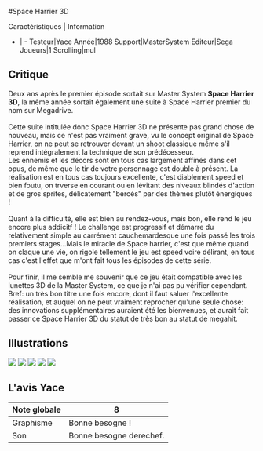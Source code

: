 #Space Harrier 3D

Caractéristiques | Information
- | -
Testeur|Yace
Année|1988
Support|MasterSystem
Editeur|Sega
Joueurs|1
Scrolling|mul

## Critique
Deux ans après le premier épisode sortait sur Master System <b>Space Harrier 3D</b>, la même année sortait également une suite à Space Harrier premier du nom sur Megadrive.<br/><br/>Cette suite intitulée donc Space Harrier 3D ne présente pas grand chose de nouveau, mais ce n'est pas vraiment grave, vu le concept original de Space Harrier, on ne peut se retrouver devant un shoot classique même s'il reprend intégralement la technique de son prédécesseur.<br/>Les ennemis et les décors sont en tous cas largement affinés dans cet opus, de même que le tir de votre personnage est double à présent. La réalisation est en tous cas toujours excellente, c'est diablement speed et bien foutu, on trverse en courant ou en lévitant des niveaux blindés d'action et de gros sprites, délicatement "bercés" par des thèmes plutôt énergiques !<br/><br/>Quant à la difficulté, elle est bien au rendez-vous, mais bon, elle rend le jeu encore plus addicitf ! Le challenge est progressif et démarre du relativement simple au carrément cauchemardesque  une fois passé les trois premiers stages...Mais le miracle de Space harrier, c'est que même quand on claque une vie, on rigole tellement le jeu est speed voire délirant, en tous cas c'est l'effet que m'ont fait tous les épisodes de cette série.<br/><br/>Pour finir, il me semble me souvenir que ce jeu était compatible avec les lunettes 3D de la Master System, ce que je n'ai pas pu vérifier cependant. Bref: un très bon titre une fois encore, dont il faut saluer l'excellente réalisation, et auquel on ne peut vraiment reprocher qu'une seule chose: des innovations supplémentaires auraient été les bienvenues, et aurait fait passer ce Space Harrier 3D du statut de très bon au statut de megahit.

## Illustrations
![](http://www.shmup.com/images/thumbs/img_fiche_1_1249.png)
![](http://www.shmup.com/images/thumbs/img_fiche_2_1249.png)
![](http://www.shmup.com/images/thumbs/img_fiche_3_1249.png)
![](http://www.shmup.com/images/thumbs/)
![](http://www.shmup.com/images/thumbs/)

## L'avis Yace
Note globale|8
-|-
Graphisme|Bonne besogne !
Son|Bonne besogne derechef.
